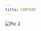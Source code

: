 ```yaml
---
title: CONTENT
---
```


![Pic 2](https://github.com/user-attachments/assets/9c34f472-858b-45b4-bf11-68dddcfacd40)
